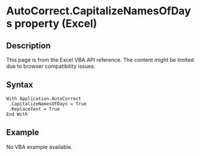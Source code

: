 # AutoCorrect.CapitalizeNamesOfDays property (Excel)

## Description
This page is from the Excel VBA API reference. The content might be limited due to browser compatibility issues.

## Syntax
```vba
With Application.AutoCorrect 
 .CapitalizeNamesOfDays = True 
 .ReplaceText = True 
End With
```

## Example
No VBA example available.
